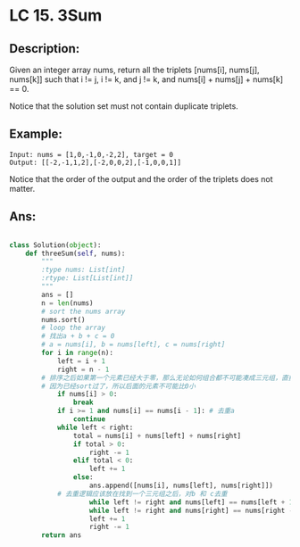 # LC 15. 3Sum

## Description: 
Given an integer array nums, return all the triplets [nums[i], nums[j], nums[k]] such that i != j, i != k, and j != k, and nums[i] + nums[j] + nums[k] == 0.

Notice that the solution set must not contain duplicate triplets.

## Example:
```
Input: nums = [1,0,-1,0,-2,2], target = 0
Output: [[-2,-1,1,2],[-2,0,0,2],[-1,0,0,1]]
```

Notice that the order of the output and the order of the triplets does not matter.


## Ans:
```py

class Solution(object):
    def threeSum(self, nums):
        """
        :type nums: List[int]
        :rtype: List[List[int]]
        """
        ans = []
        n = len(nums)
        # sort the nums array
        nums.sort()
        # loop the array  
	    # 找出a + b + c = 0
        # a = nums[i], b = nums[left], c = nums[right]
        for i in range(n):
            left = i + 1
            right = n - 1
	    # 排序之后如果第一个元素已经大于零，那么无论如何组合都不可能凑成三元组，直接返回结果就可以了
        # 因为已经sort过了，所以后面的元素不可能比0小
            if nums[i] > 0: 
                break
            if i >= 1 and nums[i] == nums[i - 1]: # 去重a
                continue
            while left < right:
                total = nums[i] + nums[left] + nums[right]
                if total > 0:
                    right -= 1
                elif total < 0:
                    left += 1
                else:
                    ans.append([nums[i], nums[left], nums[right]])
		    # 去重逻辑应该放在找到一个三元组之后，对b 和 c去重
                    while left != right and nums[left] == nums[left + 1]: left += 1
                    while left != right and nums[right] == nums[right - 1]: right -= 1
                    left += 1
                    right -= 1
        return ans
```